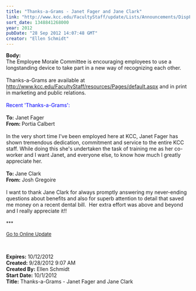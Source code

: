 ```yaml
---
title: "Thanks-a-Grams - Janet Fager and Jane Clark"
link: "http://www.kcc.edu/FacultyStaff/update/Lists/Announcements/DispForm.aspx?ID=835"
sort_date: 1348841268000
year: 2012
pubDate: "28 Sep 2012 14:07:48 GMT"
creator: "Ellen Schmidt"
---
```


<div><b>Body:</b> <div class="ExternalClass10A60DB224164482B18706649C425728">
<div>The Employee Morale Committee is encouraging employees to use a longstanding device to take part in a new way of recognizing each other. </div>
<div> </div>
<div>Thanks-a-Grams are available at <a href="/FacultyStaff/resources/Pages/default.aspx">http://www.kcc.edu/FacultyStaff/resources/Pages/default.aspx</a> and in print in marketing and public relations. </div>
<div> </div>
<div><font color="#0000ff">Recent 'Thanks-a-Grams':</font></div>
<div><br /><strong>To:</strong> Janet Fager<br /><strong>From: </strong>Portia Calbert</div>
<div><br />In the very short time I've been employed here at KCC, Janet Fager has shown tremendous dedication, commitment and service to the entire KCC staff. While doing this she's undertaken the task of training me as her co-worker and I want Janet, and everyone else, to know how much I greatly appreciate her.</div>
<div> </div>
<div><strong>To: </strong>Jane Clark<br /><strong>From:</strong> Josh Gregoire</div>
<div> </div>
<div>I want to thank Jane Clark for always promptly answering my never-ending questions about benefits and also for superb attention to detail that saved me money on a recent dental bill.  Her extra effort was above and beyond and I really appreciate it!!</div>
<div> </div>
<div><font size="2">***</font></div>
<div>
<div>
<div>
<div>
<div>
<div>
<p><font size="2"><a href="/FacultyStaff/update/Pages/dailyupdate.aspx">Go to Online Update</a></font><font size="2"></font></p>
<p><font size="2"></font> </p></div></div></div></div></div></div></div></div>
<div><b>Expires:</b> 10/12/2012</div>
<div><b>Created:</b> 9/28/2012 9:07 AM</div>
<div><b>Created By:</b> Ellen Schmidt</div>
<div><b>Start Date:</b> 10/1/2012</div>
<div><b>Title:</b> Thanks-a-Grams - Janet Fager and Jane Clark</div>
